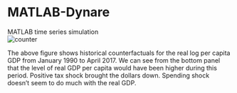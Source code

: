 # MATLAB-Dynare
MATLAB time series simulation <br/>
![counter](https://user-images.githubusercontent.com/61847185/187025939-1c144992-ad26-4790-89d5-bf9326478dc5.jpg)

The above figure shows historical counterfactuals for the real log per capita GDP from January 1990 to April 2017. We can see from the bottom panel that the level of real GDP per capita would have been higher during this period. Positive tax shock brought the dollars down. Spending shock doesn’t seem to do much with the real GDP. 
